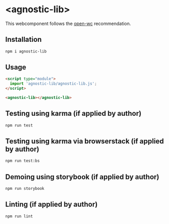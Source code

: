 # \<agnostic-lib>

This webcomponent follows the [open-wc](https://github.com/open-wc/open-wc) recommendation.

## Installation
```bash
npm i agnostic-lib
```

## Usage
```html
<script type="module">
  import 'agnostic-lib/agnostic-lib.js';
</script>

<agnostic-lib></agnostic-lib>
```

## Testing using karma (if applied by author)
```bash
npm run test
```

## Testing using karma via browserstack (if applied by author)
```bash
npm run test:bs
```

## Demoing using storybook (if applied by author)
```bash
npm run storybook
```

## Linting (if applied by author)
```bash
npm run lint
```
